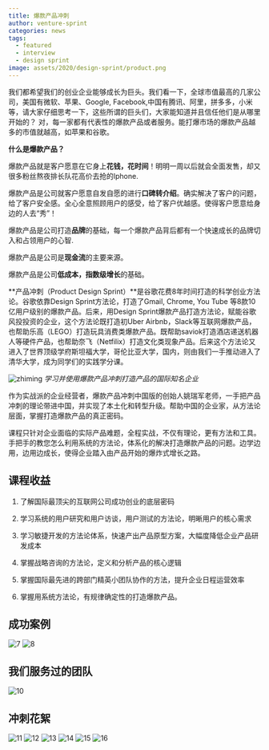 ```yaml
---
title: 爆款产品冲刺
author: venture-sprint
categories: news
tags:
  - featured
  - interview
  - design sprint
image: assets/2020/design-sprint/product.png
---
```

我们都希望我们的创业企业能够成长为巨头。我们看一下，全球市值最高的几家公司，美国有微软、苹果、Google, Facebook,中国有腾讯、阿里，拼多多，小米等，请大家仔细思考一下，这些所谓的巨头们，大家能知道并且信任他们是从哪里开始的？
对，每一家都有代表性的爆款产品或者服务。能打爆市场的爆款产品越多的市值就越高，如苹果和谷歌。

**什么是爆款产品？**

爆款产品就是客户愿意在它身上**花钱，花时间**！明明一周以后就会全面发售，却又很多粉丝熬夜排长队花高价去抢的Iphone.

爆款产品是公司就客户愿意自发自愿的进行**口碑转介绍**。确实解决了客户的问题，给了客户安全感。全心全意照顾用户的感受，给了客户优越感。使得客户愿意给身边的人去“秀”！

爆款产品是公司打造**品牌**的基础，每一个爆款产品背后都有一个快速成长的品牌切入和占领用户的心智.

爆款产品是公司是**现金流**的主要来源。

爆款产品是公司**低成本，指数级增长**的基础。

**产品冲刺（Product Design Sprint）**是谷歌花费8年时间打造的科学创业方法论。谷歌依靠Design Sprint方法论，打造了Gmail, Chrome, You Tube 等8款10亿用户级别的爆款产品。后来，用Design Sprint爆款产品打造方法论，赋能谷歌风投投资的企业，这个方法论既打造初Uber Airbnb，Slack等互联网爆款产品，也帮助乐高（LEGO）打造玩具消费类爆款产品。既帮助saviok打造酒店递送机器人等硬件产品，也帮助奈飞（Netfilix）打造文化类现象产品。后来这个方法论又进入了世界顶级学府斯坦福大学，哥伦比亚大学，国内，则由我们一手推动进入了清华大学，成为同学们的实践学分课。

![zhiming](/assets/2020/design-sprint/zhiming.jpg)
*学习并使用爆款产品冲刺打造产品的国际知名企业*

作为实战派的企业经营者，爆款产品冲刺中国版的创始人姚瑞军老师，一手把产品冲刺的理论带进中国，并实现了本土化和转型升级。帮助中国的企业家，从方法论层面，掌握打造爆款产品的真正密码。

课程只针对企业面临的实际产品难题，全程实战，不仅有理论，更有方法和工具。手把手的教您怎么利用系统的方法论，体系化的解决打造爆款产品的问题。边学边用，边用边成长，使得企业踏入由产品开始的爆炸式增长之路。

## 课程收益

1. 了解国际最顶尖的互联网公司成功创业的底层密码

2. 学习系统的用户研究和用户访谈，用户测试的方法论，明晰用户的核心需求

3. 学习敏捷开发的方法论体系，快速产出产品原型方案，大幅度降低企业产品研发成本

4. 掌握战略咨询的方法论，定义和分析产品的核心逻辑

5. 掌握国际最先进的跨部门精英小团队协作的方法，提升企业日程运营效率

6. 掌握用系统方法论，有规律确定性的打造爆款产品。

## 成功案例

![7](/assets/2020/design-sprint/7.png)
![8](/assets/2020/design-sprint/8.png)

## 我们服务过的团队

![10](/assets/2020/design-sprint/10.jpg)

## 冲刺花絮

![11](/assets/2020/designsprint/11.jpg)
![12](/assets/2020/designsprint/12.jpg)
![13](/assets/2020/designsprint/13.jpg)
![14](/assets/2020/designsprint/14.jpg)
![15](/assets/2020/designsprint/15.jpg)
![16](/assets/2020/designsprint/16.jpg)
